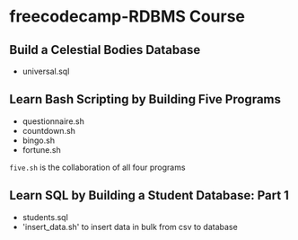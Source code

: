 # freecodecamp-RDBMS Course

## Build a Celestial Bodies Database

- universal.sql

## Learn Bash Scripting by Building Five Programs

- questionnaire.sh
- countdown.sh
- bingo.sh
- fortune.sh

`five.sh` is the collaboration of all four programs

## Learn SQL by Building a Student Database: Part 1

- students.sql
- 'insert_data.sh' to insert data in bulk from csv to database

